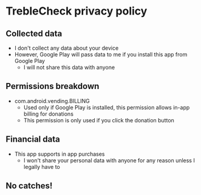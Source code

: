 # TrebleCheck privacy policy

## Collected data

- I don't collect any data about your device
- However, Google Play will pass data to me if you install this app from Google Play
  - I will not share this data with anyone

## Permissions breakdown

- com.android.vending.BILLING
  - Used only if Google Play is installed, this permission allows in-app billing for donations
  - This permission is only used if you click the donation button

## Financial data

- This app supports in app purchases
  - I won't share your personal data with anyone for any reason unless I legally have to

## No catches!
